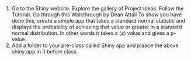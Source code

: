 1. Go to the Shiny website. Explore the gallery of Project ideas. Follow the Tutorial. Go through this Walkthrough by Dean Attali
To show you have done this, create a simple app that takes a standard normal statistic and displays the probability of achieving that value or greater in a standard normal distribution. In other words it takes a (z) value and gives a p-value.
2. Add a folder to your pre-class called Shiny app and plaace the above shiny app in it before class.
